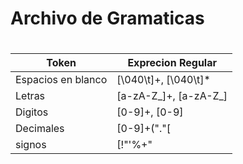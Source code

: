 # Archivo de Gramaticas <h1> 

Token |  Exprecion Regular 
------------ | -------------
 Espacios en blanco | [\040\t]+, [\040\t]*
 Letras | [a-zA-Z_]+, [a-zA-Z_]
 Digitos | [0-9]+, [0-9]
 Decimales| [0-9]+("."[  |0-9]+)?
signos | [!\"\'%+"|"¿¡#$&.+*_], [!-"}"\040]
